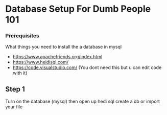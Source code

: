 # Database Setup For Dumb People 101
### Prerequisites

What things you need to install the a database in mysql

- https://www.apachefriends.org/index.html
- https://www.heidisql.com/
- https://code.visualstudio.com/ (You dont need this but u can edit code with it)

## Step 1
Turn on the database (mysql) then open up hedi sql create a db or import your file
